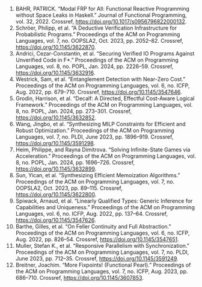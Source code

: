 1. BAHR, PATRICK. “Modal FRP for All: Functional Reactive Programming without Space Leaks in Haskell.” Journal of Functional Programming, vol. 32, 2022. Crossref, https://doi.org/10.1017/s0956796822000132.
2. Schröer, Philipp, et al. “A Deductive Verification Infrastructure for Probabilistic Programs.” Proceedings of the ACM on Programming Languages, vol. 7, no. OOPSLA2, Oct. 2023, pp. 2052–82. Crossref, <a href='https://doi.org/10.1145/3622870' target='_blank'>https://doi.org/10.1145/3622870</a>.
3. Andrici, Cezar-Constantin, et al. “Securing Verified IO Programs Against Unverified Code in F*.” Proceedings of the ACM on Programming Languages, vol. 8, no. POPL, Jan. 2024, pp. 2226–59. Crossref, <a href='https://doi.org/10.1145/3632916' target='_blank'>https://doi.org/10.1145/3632916</a>.
4. Westrick, Sam, et al. “Entanglement Detection with Near-Zero Cost.” Proceedings of the ACM on Programming Languages, vol. 6, no. ICFP, Aug. 2022, pp. 679–710. Crossref, <a href='https://doi.org/10.1145/3547646' target='_blank'>https://doi.org/10.1145/3547646</a>.
5. Grodin, Harrison, et al. “Decalf: A Directed, Effectful Cost-Aware Logical Framework.” Proceedings of the ACM on Programming Languages, vol. 8, no. POPL, Jan. 2024, pp. 273–301. Crossref, <a href='https://doi.org/10.1145/3632852' target='_blank'>https://doi.org/10.1145/3632852</a>.
6. Wang, Jingbo, et al. “Synthesizing MILP Constraints for Efficient and Robust Optimization.” Proceedings of the ACM on Programming Languages, vol. 7, no. PLDI, June 2023, pp. 1896–919. Crossref, <a href='https://doi.org/10.1145/3591298' target='_blank'>https://doi.org/10.1145/3591298</a>.
7. Heim, Philippe, and Rayna Dimitrova. “Solving Infinite-State Games via Acceleration.” Proceedings of the ACM on Programming Languages, vol. 8, no. POPL, Jan. 2024, pp. 1696–726. Crossref, <a href='https://doi.org/10.1145/3632899' target='_blank'>https://doi.org/10.1145/3632899</a>.
8. Sun, Yican, et al. “Synthesizing Efficient Memoization Algorithms.” Proceedings of the ACM on Programming Languages, vol. 7, no. OOPSLA2, Oct. 2023, pp. 89–115. Crossref, <a href='https://doi.org/10.1145/3622800' target='_blank'>https://doi.org/10.1145/3622800</a>.
9. Spiwack, Arnaud, et al. “Linearly Qualified Types: Generic Inference for Capabilities and Uniqueness.” Proceedings of the ACM on Programming Languages, vol. 6, no. ICFP, Aug. 2022, pp. 137–64. Crossref, <a href='https://doi.org/10.1145/3547626' target='_blank'>https://doi.org/10.1145/3547626</a>.
10. Barthe, Gilles, et al. “On Feller Continuity and Full Abstraction.” Proceedings of the ACM on Programming Languages, vol. 6, no. ICFP, Aug. 2022, pp. 826–54. Crossref, <a href='https://doi.org/10.1145/3547651' target='_blank'>https://doi.org/10.1145/3547651</a>.
11. Muller, Stefan K., et al. “Responsive Parallelism with Synchronization.” Proceedings of the ACM on Programming Languages, vol. 7, no. PLDI, June 2023, pp. 712–35. Crossref, <a href='https://doi.org/10.1145/3591249' target='_blank'>https://doi.org/10.1145/3591249</a>.
12. Breitner, Joachim. “More Fixpoints! (Functional Pearl).” Proceedings of the ACM on Programming Languages, vol. 7, no. ICFP, Aug. 2023, pp. 686–710. Crossref, <a href='https://doi.org/10.1145/3607853' target='_blank'>https://doi.org/10.1145/3607853</a>.